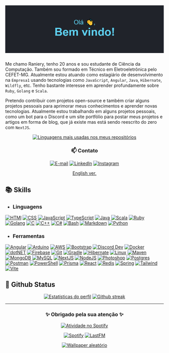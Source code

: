 # [![My Skills](./header.png)](https://github.com/khalby786/REHeader)

Me chamo Raniery, tenho 20 anos e sou estudante de Ciência da Computação. Também
sou formado em Técnico em Eletroeletrônica pelo CEFET-MG. Atualmente estou atuando como estagiário de desenvolvimento na `Empresa1` usando tecnologias como `JavaScript`, `Angular`, `Java`, `Hibernate`, `Wildfly`, etc. Tenho bastante interesse em aprender profundamente sobre
`Ruby`, `Golang` e `Scala`.

Pretendo contribuir com projetos open-source e também criar alguns projetos pessoais
para aprimorar meus conhecimentos e aprender novas tecnologias. Atualmente estou
trabalhando em alguns projetos pessoais, como um bot para o Discord e um site portfólio
para postar meus projetos e artigos em forma de blog, que já existe mas está sendo
reescrito do zero com `NextJS`.

<div align="center">
  <a href="https://github.com/anuraghazra/github-readme-stats">
    <img
      src="https://github-readme-stats.vercel.app/api/top-langs/?username=Ranieeery&layout=compact&langs_count=10&text_color=ffffff&theme=react&hide_border=true&show_icons"
      alt="Linguagens mais usadas nos meus repositórios"
      height="200em"/>
  </a>
  <h3> 📫 Contato </h3>

  [![E-mail](https://custom-icon-badges.demolab.com/badge/-Email-7E4798?style=for-the-badge&logo=mail.ru&logoColor=white)](mailto:raniery2003@hotmail.com)
  [![LinkedIn](https://custom-icon-badges.demolab.com/badge/-LinkedIn-0A66C2?style=for-the-badge&logo=linkedin)](https://www.linkedin.com/company/vacuumm/mycompany/)
  [![Instagram](https://custom-icon-badges.demolab.com/badge/-Instagram-E4405f?style=for-the-badge&logo=instagram&logoColor=white)](https://www.instagram.com/ranierygoulart/)

  [English ver.](./READMEen.md)
</div>

## 📚 Skills

- ### Linguagens

[![HTMl](https://skillicons.dev/icons?i=html)](https://developer.mozilla.org/docs/Web/HTML)
[![CSS](https://skillicons.dev/icons?i=css)](https://developer.mozilla.org/docs/Web/CSS)
[![JavaScript](https://skillicons.dev/icons?i=js)](https://developer.mozilla.org/docs/Web/JavaScript)
[![TypeScript](https://skillicons.dev/icons?i=ts)](https://www.typescriptlang.org/)
[![Java](https://skillicons.dev/icons?i=java)](https://www.java.com/)
[![Scala](https://skillicons.dev/icons?i=scala)](https://www.scala-lang.org/)
[![Ruby](https://skillicons.dev/icons?i=ruby)](https://www.ruby-lang.org/)
[![Golang](https://skillicons.dev/icons?i=go)](https://go.dev/)
[![C](https://skillicons.dev/icons?i=c)](https://www.iso.org/standard/74528.html)
[![C++](https://skillicons.dev/icons?i=cpp)](https://isocpp.org/)
[![C#](https://skillicons.dev/icons?i=cs)](https://learn.microsoft.com/en-us/dotnet/csharp/)
[![Bash](https://skillicons.dev/icons?i=bash)](https://www.gnu.org/software/bash/)
[![Markdown](https://skillicons.dev/icons?i=md)](https://daringfireball.net/projects/markdown/)
[![Python](https://skillicons.dev/icons?i=py)](https://www.python.org/)

- ### Ferramentas
[![Angular](https://skillicons.dev/icons?i=angular)](https://angular.io/)
[![Arduino](https://skillicons.dev/icons?i=arduino)](https://www.arduino.cc/reference)
[![AWS](https://skillicons.dev/icons?i=aws)](https://aws.amazon.com/)
[![Bootstrap](https://skillicons.dev/icons?i=bootstrap)](https://getbootstrap.com/)
[![Discord Dev](https://skillicons.dev/icons?i=bots)](https://discord.com/developers/docs/intro)
[![Docker](https://skillicons.dev/icons?i=docker)](https://www.docker.com/)
[![dotNET](https://skillicons.dev/icons?i=dotnet)](https://dotnet.microsoft.com/en-us/)
[![Firebase](https://skillicons.dev/icons?i=firebase)](https://firebase.google.com/)
[![Git](https://skillicons.dev/icons?i=git)](https://git-scm.com/)
[![Gradle](https://skillicons.dev/icons?i=gradle)](https://gradle.org/)
[![Hibernate](https://skillicons.dev/icons?i=hibernate)](https://hibernate.org/)
[![Linux](https://skillicons.dev/icons?i=linux)](https://www.linux.org/)
[![Maven](https://skillicons.dev/icons?i=maven)](https://maven.apache.org/)
[![MongoDB](https://skillicons.dev/icons?i=mongodb)](https://www.mongodb.com/)
[![MySQL](https://skillicons.dev/icons?i=mysql)](https://www.mysql.com/)
[![NextJS](https://skillicons.dev/icons?i=nextjs)](https://nextjs.org/)
[![NodeJS](https://skillicons.dev/icons?i=nodejs)](https://nodejs.org/)
[![Photoshop](https://skillicons.dev/icons?i=ps)](https://www.adobe.com/br/products/photoshop.html)
[![Postgres](https://skillicons.dev/icons?i=postgres)](https://www.postgresql.org/)
[![Postman](https://skillicons.dev/icons?i=postman)](https://www.postman.com/)
[![PowerShell](https://skillicons.dev/icons?i=powershell)](https://learn.microsoft.com/en-us/powershell/)
[![Prisma](https://skillicons.dev/icons?i=prisma)](https://www.prisma.io/)
[![React](https://skillicons.dev/icons?i=react)](https://react.dev/)
[![Redis](https://skillicons.dev/icons?i=redis)](https://redis.io/docs/about/)
[![Spring](https://skillicons.dev/icons?i=spring)](https://spring.io/)
[![Tailwind](https://skillicons.dev/icons?i=tailwindcss)](https://tailwindcss.com/)
[![Vite](https://skillicons.dev/icons?i=vite)](https://vitejs.dev/)

## 📁 Github Status

<div align='center'>
  <a href="https://github.com/anuraghazra/github-readme-stats">
    <img
      src="https://github-readme-stats.vercel.app/api?username=ranieeery&show_icons=true&text_color=ffffff&theme=react&count_private=true&hide_border=true"
      alt="Estatísticas do perfil"
      height="160em"/></a>
  <a href="https://github.com/denvercoder1/github-readme-streak-stats">
    <img
      src="https://streak-stats.demolab.com?user=Ranieeery&dates=ffffff&theme=react&date_format=j%20M%5B%20Y%5D&ring=ffffff&fire=61dafb&sideNums=ffffff&currStreakNum=ffffff&hide_border=true"
      alt="Github streak"
      height="160em"/></a>

---

### ✨ Obrigado pela sua atenção ✨

  <a href="https://open.spotify.com/user/21ewv2m2bdpfh7ce64v6x2dta?si=c7127d3e4d914957">
    <img
      src="https://spotify-github-profile.vercel.app/api/view?uid=21ewv2m2bdpfh7ce64v6x2dta&cover_image=true&theme=natemoo-re&bar_color=00d7f6&bar_color_cover=false"
      alt="Atividade no Spotify"
      height="100em"/>
  </a>

  [![Spotify](https://custom-icon-badges.demolab.com/badge/-Spotify-1DB954?style=for-the-badge&logo=spotify&logoColor=white)](https://open.spotify.com/user/21ewv2m2bdpfh7ce64v6x2dta?si=6f5b8c18e9a34553)
  [![LastFM](https://custom-icon-badges.demolab.com/badge/-Lastfm-D51007?style=for-the-badge&logo=last.fm&logoColor=white)](https://www.last.fm/pt/user/Raniery_)
  
  <a href="https://github.com/DenverCoder1/minimalistic-wallpaper-collection">
    <img
      src="https://minimalistic-wallpaper.demolab.com/?random"
      alt="Wallpaper aleatório"
      height="350em"/>
  </a>
</div>
